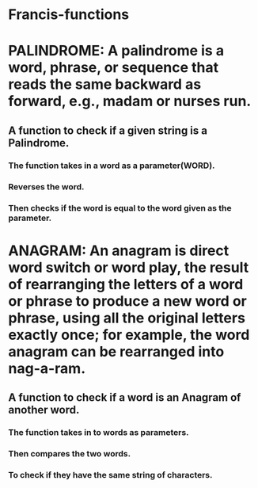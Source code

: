 # Francis-functions

# PALINDROME: A palindrome is a word, phrase, or sequence that reads the same backward as forward, e.g., madam or nurses run.
## A function to check if a given string is a Palindrome.
### The function takes in a word as a parameter(WORD).
### Reverses the word.
### Then checks if the word is equal to the word given as the parameter.

# ANAGRAM: An anagram is direct word switch or word play, the result of rearranging the letters of a word or phrase to produce a new word or phrase, using all the original letters exactly once; for example, the word anagram can be rearranged into nag-a-ram.
## A function to check if a word is an Anagram of another word.
### The function takes in to words as parameters.
### Then compares the two words.
### To check if they have the same string of characters.
